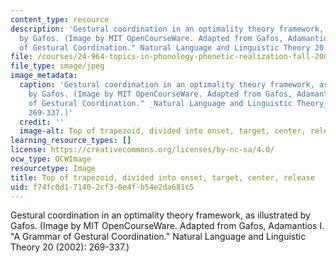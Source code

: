 ```yaml
---
content_type: resource
description: 'Gestural coordination in an optimality theory framework, as illustrated
  by Gafos. (Image by MIT OpenCourseWare. Adapted from Gafos, Adamantios I. "A Grammar
  of Gestural Coordination." Natural Language and Linguistic Theory 20 (2002): 269-337.)'
file: /courses/24-964-topics-in-phonology-phonetic-realization-fall-2006/f74fc0d171402cf30e4fb54e2da681c5_24-964f06.jpg
file_type: image/jpeg
image_metadata:
  caption: 'Gestural coordination in an optimality theory framework, as illustrated
    by Gafos. (Image by MIT OpenCourseWare. Adapted from Gafos, Adamantios I. "A Grammar
    of Gestural Coordination." _Natural Language and Linguistic Theory_ 20 (2002):
    269-337.)'
  credit: ''
  image-alt: Top of trapezoid, divided into onset, target, center, release.
learning_resource_types: []
license: https://creativecommons.org/licenses/by-nc-sa/4.0/
ocw_type: OCWImage
resourcetype: Image
title: Top of trapezoid, divided into onset, target, center, release
uid: f74fc0d1-7140-2cf3-0e4f-b54e2da681c5
---
```

Gestural coordination in an optimality theory framework, as illustrated by Gafos. (Image by MIT OpenCourseWare. Adapted from Gafos, Adamantios I. "A Grammar of Gestural Coordination." Natural Language and Linguistic Theory 20 (2002): 269-337.)